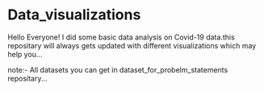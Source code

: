 # Data_visualizations
Hello Everyone! 
I did some basic data analysis on Covid-19 data.this repositary will always gets updated with different visualizations which may help you...

note:- All datasets you can get in dataset_for_probelm_statements repositary...
